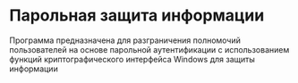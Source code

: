 # Парольная защита информации
Программа предназначена для разграничения полномочий пользователей на основе парольной аутентификации с использованием функций криптографического интерфейса Windows для защиты информации
